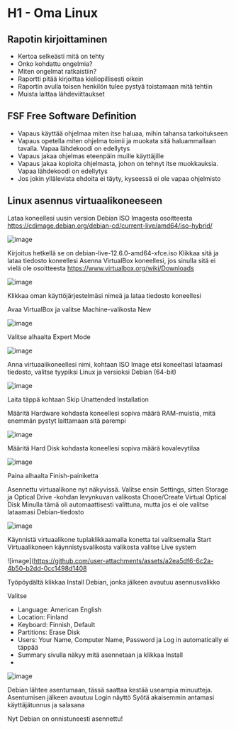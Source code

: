 # H1 - Oma Linux

## Rapotin kirjoittaminen
  - Kertoa selkeästi mitä on tehty
  - Onko kohdattu ongelmia?
  - Miten ongelmat ratkaistiin?
  - Raportti pitää kirjoittaa kieliopillisesti oikein
  - Raportin avulla toisen henkilön tulee pystyä toistamaan mitä tehtiin
  - Muista laittaa lähdeviittaukset

## FSF Free Software Definition
  - Vapaus käyttää ohjelmaa miten itse haluaa, mihin tahansa tarkoitukseen
  - Vapaus opetella miten ohjelma toimii ja muokata sitä haluammallaan tavalla. Vapaa lähdekoodi on edellytys
  - Vapaus jakaa ohjelmas eteenpäin muille käyttäjille
  - Vapaus jakaa kopioita ohjelmasta, johon on tehnyt itse muokkauksia. Vapaa lähdekoodi on edellytys
  - Jos jokin yllälevista ehdoita ei täyty, kyseessä ei ole vapaa ohjelmisto

## Linux asennus virtuaalikoneeseen

Lataa koneellesi uusin version Debian ISO Imagesta osoitteesta https://cdimage.debian.org/debian-cd/current-live/amd64/iso-hybrid/

![image](https://github.com/user-attachments/assets/941102e3-d2a1-4954-8181-21341a07253d)

Kirjoitus hetkellä se on 	debian-live-12.6.0-amd64-xfce.iso
Klikkaa sitä ja lataa tiedosto koneellesi
Asenna VirtualBox koneellesi, jos sinulla sitä ei vielä ole osoitteesta https://www.virtualbox.org/wiki/Downloads

![image](https://github.com/user-attachments/assets/ec70b71b-4360-4079-b677-b3eed79a099a)

Klikkaa oman käyttöjärjestelmäsi nimeä ja lataa tiedosto koneellesi

Avaa VirtualBox ja valitse Machine-valikosta New

![image](https://github.com/user-attachments/assets/1cc10ec5-040e-4796-8f9b-e20e7f6c0f79)

Valitse alhaalta Expert Mode

![image](https://github.com/user-attachments/assets/aa6da211-c94f-408d-8b3a-c748d5d88b69)

Anna virtuaalikoneellesi nimi, kohtaan ISO Image etsi koneeltasi lataamasi tiedosto, valitse tyypiksi Linux ja versioksi Debian (64-bit)

![image](https://github.com/user-attachments/assets/adff7304-b5bb-42b5-9a2d-b50697337744)

Laita täppä kohtaan Skip Unattended Installation

Määritä Hardware kohdasta koneellesi sopiva määrä RAM-muistia, mitä enemmän pystyt laittamaan sitä parempi

![image](https://github.com/user-attachments/assets/66ebae5f-6811-424e-a519-24260239c335)

Määritä Hard Disk kohdasta koneellesi sopiva määrä kovalevytilaa

![image](https://github.com/user-attachments/assets/f4be46b0-ab6b-43f2-97a7-23e725a3ce1c)

Paina alhaalta Finish-painiketta

Asennettu virtuaalikone nyt näkyvissä. Valitse ensin Settings, sitten Storage ja Optical Drive -kohdan levynkuvan valikosta Chooe/Create Virtual Optical Disk
Minulla tämä oli automaattisesti valittuna, mutta jos ei ole valitse lataamasi Debian-tiedosto

![image](https://github.com/user-attachments/assets/2bc00edd-76e6-46fa-bef7-493f2799c4ab)

Käynnistä virtuaalikone tuplaklikkaamalla konetta tai valitsemalla Start
Virtuaalikoneen käynnistysvalikosta valikosta valitse Live system

![image](https://github.com/user-attachments/assets/a2ea5df6-6c2a-4b50-b2dd-0cc1498d1408

Työpöydältä klikkaa Install Debian, jonka jälkeen avautuu asennusvalikko

Valitse
- Language: American English
- Location: Finland
- Keyboard: Finnish, Default
- Partitions: Erase Disk
- Users: Your Name, Computer Name, Password ja Log in automatically ei täppää
- Summary sivulla näkyy mitä asennetaan ja klikkaa Install
- 
![image](https://github.com/user-attachments/assets/d02d42d9-8071-4d6f-ab29-e6c724f3a997)

Debian lähtee asentumaan, tässä saattaa kestää useampia minuutteja.
Asentumisen jälkeen avautuu Login näyttö
Syötä akaisemmin antamasi käyttäjätunnus ja salasana

Nyt Debian on onnistuneesti asennettu!
